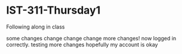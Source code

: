 # IST-311-Thursday1
Following along in class

some changes
change change change
more changes! now logged in correctly.
testing more changes hopefully my account is okay
